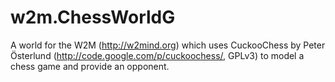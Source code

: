 w2m.ChessWorldG
===============

A world for the W2M (http://w2mind.org) which uses CuckooChess by Peter Österlund (http://code.google.com/p/cuckoochess/, GPLv3) to model a chess game and provide an opponent.
